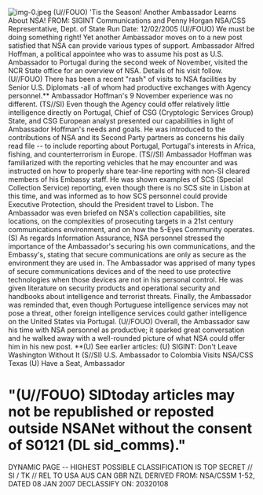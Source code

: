 ![img-0.jpeg](img-0.jpeg)
(U//FOUO) 'Tis the Season! Another Ambassador Learns About NSA!
FROM: SIGINT Communications and Penny Horgan
NSA/CSS Representative, Dept. of State
Run Date: 12/02/2005
(U//FOUO) We must be doing something right! Yet another Ambassador moves on to a new post satisfied that NSA can provide various types of support. Ambassador Alfred Hoffman, a political appointee who was to assume his post as U.S. Ambassador to Portugal during the second week of November, visited the NCR State office for an overview of NSA. Details of his visit follow.
(U//FOUO) There has been a recent "rash" of visits to NSA facilities by Senior U.S. Diplomats -all of whom had productive exchanges with Agency personnel.** Ambassador Hoffman's 9 November experience was no different.
(TS//SI) Even though the Agency could offer relatively little intelligence directly on Portugal, Chief of CSG (Cryptologic Services Group) State, and CSG European analyst presented our capabilities in light of Ambassador Hoffman's needs and goals. He was introduced to the contributions of NSA and its Second Party partners as concerns his daily read file -- to include reporting about Portugal, Portugal's interests in Africa, fishing, and counterterrorism in Europe.
(TS//SI) Ambassador Hoffman was familiarized with the reporting vehicles that he may encounter and was instructed on how to properly share tear-line reporting with non-SI cleared members of his Embassy staff. He was shown examples of SCS (Special Collection Service) reporting, even though there is no SCS site in Lisbon at this time, and was informed as to how SCS personnel could provide Executive Protection, should the President travel to Lisbon. The Ambassador was even briefed on NSA's collection capabilities, site locations, on the complexities of prosecuting targets in a 21st century communications environment, and on how the 5-Eyes Community operates.
(S) As regards Information Assurance, NSA personnel stressed the importance of the Ambassador's securing his own communications, and the Embassy's, stating that secure communications are only as secure as the environment they are used in. The Ambassador was apprised of many types of secure communications devices and of the need to use protective technologies when those devices are not in his personal control. He was given literature on security products and operational security and handbooks about intelligence and terrorist threats. Finally, the Ambassador was reminded that, even though Portuguese intelligence services may not pose a threat, other foreign intelligence services could gather intelligence on the United States via Portugal.
(U//FOUO) Overall, the Ambassador saw his time with NSA personnel as productive; it sparked great conversation and he walked away with a well-rounded picture of what NSA could offer him in his new post.
**(U) See earlier articles:
(U) SIGINT: Don't Leave Washington Without It
(S//SI) U.S. Ambassador to Colombia Visits NSA/CSS Texas
(U) Have a Seat, Ambassador

# "(U//FOUO) SIDtoday articles may not be republished or reposted outside NSANet without the consent of S0121 (DL sid_comms)."
DYNAMIC PAGE -- HIGHEST POSSIBLE CLASSIFICATION IS TOP SECRET // SI / TK // REL TO USA AUS CAN GBR NZL
DERIVED FROM: NSA/CSSM 1-52, DATED 08 JAN 2007 DECLASSIFY ON: 20320108
